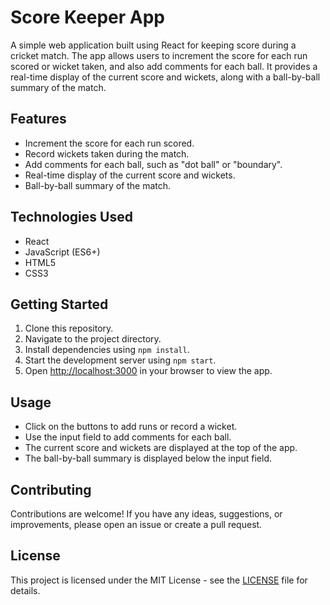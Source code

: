 <!DOCTYPE html>
<html lang="en">
<head>
    <meta charset="UTF-8">
    <meta http-equiv="X-UA-Compatible" content="IE=edge">
    <meta name="viewport" content="width=device-width, initial-scale=1.0">

</head>
<body>
    <h1>Score Keeper App</h1>
    <p>A simple web application built using React for keeping score during a cricket match. The app allows users to increment the score for each run scored or wicket taken, and also add comments for each ball. It provides a real-time display of the current score and wickets, along with a ball-by-ball summary of the match.</p>
<h2>Features</h2>
    <ul>
        <li>Increment the score for each run scored.</li>
        <li>Record wickets taken during the match.</li>
        <li>Add comments for each ball, such as "dot ball" or "boundary".</li>
        <li>Real-time display of the current score and wickets.</li>
        <li>Ball-by-ball summary of the match.</li>
    </ul>

<h2>Technologies Used</h2>
    <ul>
        <li>React</li>
        <li>JavaScript (ES6+)</li>
        <li>HTML5</li>
        <li>CSS3</li>
    </ul>

<h2>Getting Started</h2>
    <ol>
        <li>Clone this repository.</li>
        <li>Navigate to the project directory.</li>
        <li>Install dependencies using <code>npm install</code>.</li>
        <li>Start the development server using <code>npm start</code>.</li>
        <li>Open <a href="http://localhost:3000">http://localhost:3000</a> in your browser to view the app.</li>
    </ol>

<h2>Usage</h2>
    <ul>
        <li>Click on the buttons to add runs or record a wicket.</li>
        <li>Use the input field to add comments for each ball.</li>
        <li>The current score and wickets are displayed at the top of the app.</li>
        <li>The ball-by-ball summary is displayed below the input field.</li>
    </ul>

<h2>Contributing</h2>
    <p>Contributions are welcome! If you have any ideas, suggestions, or improvements, please open an issue or create a pull request.</p>

<h2>License</h2>
    <p>This project is licensed under the MIT License - see the <a href="LICENSE">LICENSE</a> file for details.</p>
</body>
</html>
